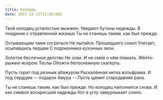 ```yaml
---
title: Колодец
date: 2017-12-11T12:34:00Z
---
```


Твой колодец усталостью выжжен.
Увядают бутоны надежды.
В поединке с отравленной жизнью
Ты не станешь таким, как был прежде.

Остывающим чаем согреться
Не пытайся. Прошедшего сокол
Улетает, осыпавшись перцем
С подоконника кухонных окон.

Золотое беспечное детство
Не зови. И не смей о нём плакать.
Жёлто-рыжею искрою Теслы
Обожги белоснежную скатерть.

Пусть горит под резным абажуром
Раскалённая нитка вольфрама.
И под сердцем -- подарок Амура --
Пусть щемит стародавняя рана.

Ты не станешь таким, как был прежде.
Но колодец наполнится снова.
И как символ воскресшей надежды
Кот в углу замурлыкает сонно.